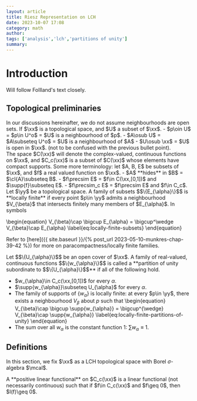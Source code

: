 ```yaml
---
layout: article
title: Riesz Representation on LCH
date: 2023-10-07 17:08
category: math
author: 
tags: ['analysis','lch','partitions of unity']
summary: 
---
```

# Introduction
Will follow Follland's text closely.

## Topological preliminaries
<div class="remark-box" markdown=1 name="Neighbourhood are not necessarily open">
In our discussions hereinafter, we do not assume neighbourhoods are open sets. If $\xx$ is a topological space, and $U$ a subset of $\xx$.
- $p\oin U$ = $p\in U^o$ = $U$ is a neighbourhood of $p$.
- $A\osub U$ = $A\subseteq U^o$ = $U$ is a neighbourhood of $A$
- $U\osub \xx$ = $U$ is open in $\xx$. (not to be confused with the previous bullet point).
</div>
The space $C(\xx)$ will denote the complex-valued, continuous functions on $\xx$, and $C_c(\xx)$ is a subset of $C(\xx)$ whose elements have compact supports. Some more terminology: let $A, B, E$ be subsets of $\xx$, and $f$ a real valued function on $\xx$.
- $A$ **hides** in $B$ = $\cl{A}\subseteq B$.
- $f\precsim E$ = $f\in C(\xx,[0,1])$ and $\supp{f}\subseteq E$.
- $f\precsim_c E$ = $f\precsim E$ and $f\in C_c$.
<div class="definition-box" markdown=1 name="Locally finite">
Let $\yy$ be a topological space. A family of subsets $$\{E_{\alpha}\}$$ is **locally finite** if every point $p\in \yy$ admits a neighbourhood $V_{\beta}$ that intersects finitely many members of $E_{\alpha}$. In symbols

\begin{equation}
V_{\beta}\cap \bigcup E_{\alpha} = \bigcup^\wedge V_{\beta}\cap E_{\alpha}
\label{eq:locally-finite-subsets}
\end{equation}
</div>

Refer to [here]({{ site.baseurl }}/{% post_url 2023-05-10-munkres-chap-39-42 %}) for more on paracompactness/locally finite families.

<div class="definition-box" markdown=1 name="Partition of unity">
Let $$\{U_{\alpha}\}$$ be an open cover of $\xx$. A family of real-valued, continuous functions $$\{w_{\alpha}\}$$ is called a **partition of unity subordinate to $$\{U_{\alpha}\}$$** if all of the following hold. 

- $w_{\alpha}\in C_c(\xx,[0,1])$ for every $\alpha$.
- $\supp{w_{\alpha}}\subseteq U_{\alpha}$ for every $\alpha$.
- The family of supports of $\{w_{\alpha}\}$ is locally finite: at every $p\in \yy$, there exists a neighbourhood $V_{\beta}$ about $p$ such that 
    \begin{equation}
    V_{\beta}\cap \bigcup \supp{w_{\alpha}} = \bigcup^{\wedge} V_{\beta}\cap \supp{w_{\alpha}}
    \label{eq:locally-finite-partitions-of-unity}
    \end{equation}
- The sum over all $w_{\alpha}$ is the constant function $1$: $\sum w_{\alpha} \equiv 1$.

</div>


## Definitions
In this section, we fix $\xx$ as a LCH topological space with Borel $\sigma$-algebra $\mcal$. 

<div class="definition-box" markdown=1 name="Positive linear functional">
A **positive linear functional** on $C_c(\xx)$ is a linear functional (not necessarily continuous) such that if $f\in C_c(\xx)$ and $f\geq 0$, then $I(f)\geq 0$.
</div>



